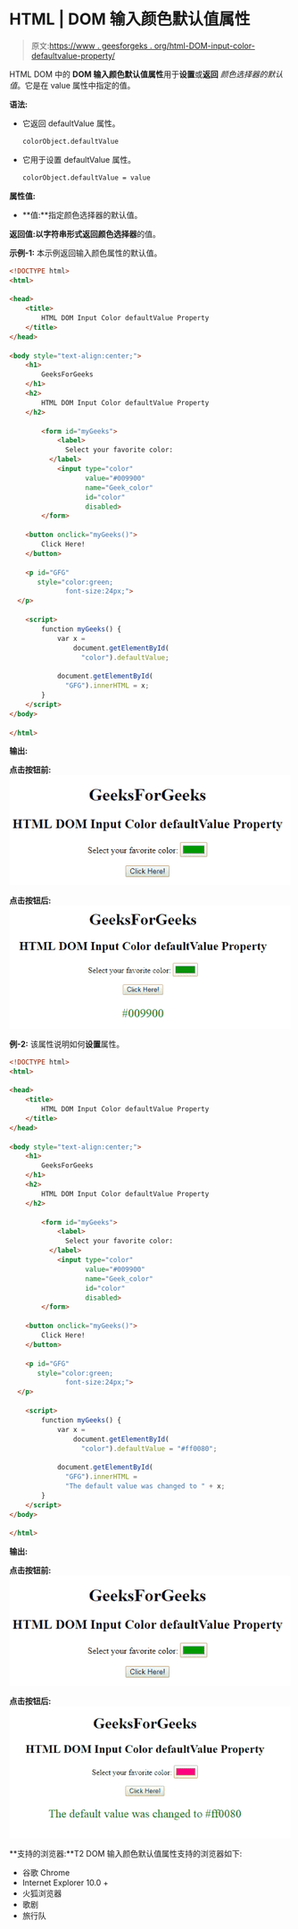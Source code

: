 # HTML | DOM 输入颜色默认值属性

> 原文:[https://www . geesforgeks . org/html-DOM-input-color-defaultvalue-property/](https://www.geeksforgeeks.org/html-dom-input-color-defaultvalue-property/)

HTML DOM 中的 **DOM 输入颜色默认值属性**用于**设置**或**返回** *颜色选择器的默认值*。它是在 value 属性中指定的值。

**语法:**

*   它返回 defaultValue 属性。

    ```html
    colorObject.defaultValue
    ```

*   它用于设置 defaultValue 属性。

    ```html
    colorObject.defaultValue = value
    ```

**属性值:**

*   **值:**指定颜色选择器的默认值。

**返回值:**以字符串形式返回**颜色选择器**的值。

**示例-1:** 本示例返回输入颜色属性的默认值。

```html
<!DOCTYPE html>
<html>

<head>
    <title>
        HTML DOM Input Color defaultValue Property
    </title>
</head>

<body style="text-align:center;">
    <h1>
        GeeksForGeeks
    </h1>
    <h2> 
        HTML DOM Input Color defaultValue Property 
    </h2>

        <form id="myGeeks">
            <label>
              Select your favorite color: 
          </label>
            <input type="color"
                   value="#009900"
                   name="Geek_color"
                   id="color"
                   disabled>
        </form>

    <button onclick="myGeeks()">
        Click Here!
    </button>

    <p id="GFG" 
       style="color:green;
              font-size:24px;">
  </p>

    <script>
        function myGeeks() {
            var x = 
                document.getElementById(
                  "color").defaultValue;

            document.getElementById(
              "GFG").innerHTML = x;
        }
    </script>
</body>

</html>
```

**输出:**

**点击按钮前:**
![](img/d365538d8121389fea5903dad28c38b6.png)

**点击按钮后:**
![](img/e26c3ebc32258afe0d221e80e3fb4b76.png)

**例-2:** 该属性说明如何**设置**属性。

```html
<!DOCTYPE html>
<html>

<head>
    <title>
        HTML DOM Input Color defaultValue Property
    </title>
</head>

<body style="text-align:center;">
    <h1>
        GeeksForGeeks
    </h1>
    <h2> 
        HTML DOM Input Color defaultValue Property 
    </h2>

        <form id="myGeeks">
            <label>
              Select your favorite color:
          </label>
            <input type="color" 
                   value="#009900" 
                   name="Geek_color" 
                   id="color" 
                   disabled>
        </form>

    <button onclick="myGeeks()">
        Click Here!
    </button>

    <p id="GFG" 
       style="color:green;
              font-size:24px;">
  </p>

    <script>
        function myGeeks() {
            var x = 
                document.getElementById(
                  "color").defaultValue = "#ff0080";

            document.getElementById(
              "GFG").innerHTML = 
              "The default value was changed to " + x;
        }
    </script>
</body>

</html>
```

**输出:**

**点击按钮前:**
![](img/d365538d8121389fea5903dad28c38b6.png)

**点击按钮后:**
![](img/9602a918db3f2654389675d0d0a7291a.png)

**支持的浏览器:**T2 DOM 输入颜色默认值属性支持的浏览器如下:

*   谷歌 Chrome
*   Internet Explorer 10.0 +
*   火狐浏览器
*   歌剧
*   旅行队